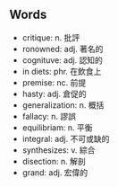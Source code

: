 ## Words

- critique: n. 批評
- ronowned: adj. 著名的
- cognituve: adj. 認知的
- in diets: phr. 在飲食上
- premise: nc. 前提
- hasty: adj. 倉促的
- generalization: n. 概括
- fallacy: n. 謬誤
- equilibriam: n. 平衡
- integral: adj. 不可或缺的
- synthesizes: v. 綜合
- disection: n. 解剖
- grand: adj. 宏偉的